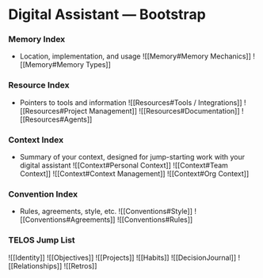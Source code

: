 # Digital Assistant — Bootstrap

### Memory Index
- Location, implementation, and usage
![[Memory#Memory Mechanics]]
![[Memory#Memory Types]]

### Resource Index
- Pointers to tools and information
![[Resources#Tools / Integrations]]
![[Resources#Project Management]]
![[Resources#Documentation]]
![[Resources#Agents]]

### Context Index
- Summary of your context, designed for jump-starting work with your digital assistant
![[Context#Personal Context]]
![[Context#Team Context]]
![[Context#Context Management]]
![[Context#Org Context]]

### Convention Index
- Rules, agreements, style, etc.
![[Conventions#Style]]
![[Conventions#Agreements]]
![[Conventions#Rules]]

### TELOS Jump List
![[Identity]]
![[Objectives]]
![[Projects]]
![[Habits]]
![[DecisionJournal]]
![[Relationships]]
![[Retros]]